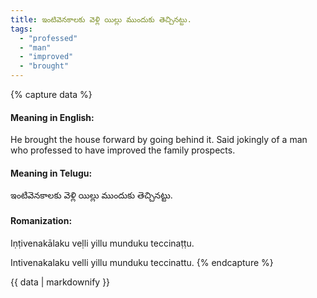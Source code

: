 ```yaml
---
title: ఇంటివెనకాలకు వెళ్లి యిల్లు ముందుకు తెచ్చినట్టు.
tags:
  - "professed"
  - "man"
  - "improved"
  - "brought"
---
```


{% capture data %}
#### Meaning in English:
He brought the house forward by going behind it.
Said jokingly of a man who professed to have improved the family prospects.

#### Meaning in Telugu:
ఇంటివెనకాలకు వెళ్లి యిల్లు ముందుకు తెచ్చినట్టు.

#### Romanization:
Iṇṭivenakālaku veḷli yillu munduku teccinaṭṭu.

Intivenakalaku velli yillu munduku teccinattu.
{% endcapture %}

{{ data | markdownify }}

